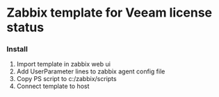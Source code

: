 # Zabbix template for Veeam license status

### Install

  1. Import template in zabbix web ui
  2. Add UserParameter lines to zabbix agent config file
  3. Copy PS script to c:/zabbix/scripts
  4. Connect template to host
